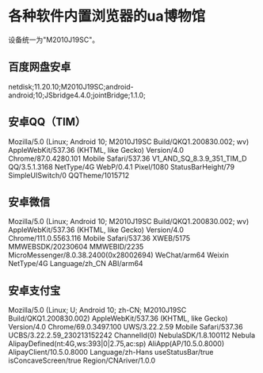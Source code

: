 # 各种软件内置浏览器的ua博物馆
设备统一为"M2010J19SC"。

## 百度网盘安卓
netdisk;11.20.10;M2010J19SC;android-android;10;JSbridge4.4.0;jointBridge;1.1.0;

## 安卓QQ（TIM）
Mozilla/5.0 (Linux; Android 10; M2010J19SC Build/QKQ1.200830.002; wv) AppleWebKit/537.36 (KHTML, like Gecko) Version/4.0 Chrome/87.0.4280.101 Mobile Safari/537.36 V1_AND_SQ_8.3.9_351_TIM_D QQ/3.5.1.3168 NetType/4G WebP/0.4.1 Pixel/1080 StatusBarHeight/79 SimpleUISwitch/0 QQTheme/1015712

## 安卓微信
Mozilla/5.0 (Linux; Android 10; M2010J19SC Build/QKQ1.200830.002; wv) AppleWebKit/537.36 (KHTML, like Gecko) Version/4.0 Chrome/111.0.5563.116 Mobile Safari/537.36 XWEB/5175 MMWEBSDK/20230604 MMWEBID/2235 MicroMessenger/8.0.38.2400(0x28002694) WeChat/arm64 Weixin NetType/4G Language/zh_CN ABI/arm64

## 安卓支付宝
Mozilla/5.0 (Linux; U; Android 10; zh-CN; M2010J19SC Build/QKQ1.200830.002) AppleWebKit/537.36 (KHTML, like Gecko) Version/4.0 Chrome/69.0.3497.100 UWS/3.22.2.59 Mobile Safari/537.36 UCBS/3.22.2.59_230213152242 ChannelId(0) NebulaSDK/1.8.100112 Nebula AlipayDefined(nt:4G,ws:393|0|2.75,ac:sp) AliApp(AP/10.5.0.8000) AlipayClient/10.5.0.8000 Language/zh-Hans useStatusBar/true isConcaveScreen/true Region/CNAriver/1.0.0
